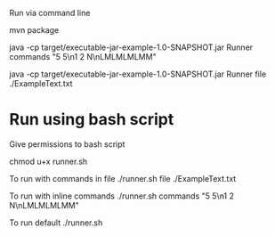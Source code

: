 Run via command line

mvn package

java -cp target/executable-jar-example-1.0-SNAPSHOT.jar Runner commands "5 5\n1 2 N\nLMLMLMLMM"

java -cp target/executable-jar-example-1.0-SNAPSHOT.jar Runner file ./ExampleText.txt 

# Run using bash script

Give permissions to bash script

chmod u+x runner.sh

To run with commands in file
./runner.sh file ./ExampleText.txt

To run with inline commands
./runner.sh commands "5 5\n1 2 N\nLMLMLMLMM"

To run default
./runner.sh

